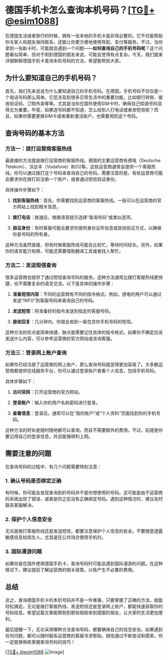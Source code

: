 # 德国手机卡怎么查询本机号码？[[TG💪+ @esim1088](https://t.me/s/esim1088)]

在德国生活或者旅行的时候，拥有一张本地的手机卡是非常必要的。它不仅能帮助你与家人和朋友保持联系，还能让你更方便地使用导航、支付等服务。不过，当你拿到一张新卡时，可能就会遇到一个问题——**如何查询自己的手机号码呢**？这个问题看似简单，但对于刚到德国的朋友来说，可能会觉得有点复杂。今天，我们就来详细聊聊德国手机卡查询本机号码的方法，希望能帮到大家。

## 为什么要知道自己的手机号码？

首先，我们先来说说为什么要知道自己的手机号码。在德国，手机号码不仅仅是一个电话号码那么简单。它还涉及到很多日常生活中的重要功能，比如银行转账、接收验证码、订购外卖等等。尤其是当你在国外使用SIM卡时，确保自己知道号码显得尤为重要。毕竟，如果连号码都不知道，怎么给别人打电话或者发短信呢？而且，如果你需要更换SIM卡或者重新激活账户，也需要用到这个号码。

## 查询号码的基本方法

### 方法一：拨打运营商客服热线

最直接的方法就是拨打运营商的客服热线。德国的主要运营商有德电（Deutsche Telekom）、沃达丰（Vodafone）和O2等。这些运营商通常会提供一个客服热线，你可以通过拨打这个号码来查询自己的号码。需要注意的是，有些运营商可能会要求你在拨打前注册一个账户，或者通过短信验证身份。

具体操作步骤如下：

1. **找到客服热线**：首先，你需要找到运营商的客服热线。一般可以在运营商的官方网站上找到相关信息。
   
2. **拨打电话**：拨通后，根据语音提示选择“查询号码”或类似选项。

3. **验证身份**：有时客服可能会要求你提供身份证件信息或其他验证方式，以确保你是号码的所有者。

这种方法虽然直接，但有时候客服热线可能会比较忙，等待时间较长。另外，如果你的语言能力有限，可能还需要借助翻译工具或者找人帮忙。

### 方法二：发送短信查询

很多运营商也提供了通过短信查询号码的服务。这种方法通常比拨打客服热线更快捷，也不需要复杂的语言交流。以下是具体的操作步骤：

1. **准备短信内容**：不同的运营商有不同的指令格式。例如，德电的用户可以通过发送“INFO”到客服号码来查询自己的号码。

2. **发送短信**：将准备好的指令发送到指定的客服号码。

3. **接收回复**：几分钟内，你就会收到一条包含你手机号码的短信。

这种方法的优点是简单快捷，缺点是需要记住具体的指令格式。如果你不确定应该发送什么内容，可以参考运营商的官方网站或咨询客服。

### 方法三：登录网上账户查询

如果你已经注册了运营商的网上账户，那么查询号码就变得更加容易了。大多数运营商都提供在线服务平台，你可以通过登录账户查看个人信息，包括手机号码。

具体步骤如下：

1. **访问官网**：打开运营商的官方网站。

2. **登录账户**：输入你的用户名和密码进行登录。

3. **查看信息**：登录后，通常可以在“我的账户”或“个人资料”页面找到你的手机号码。

这种方法的好处是随时随地都可以查询，而且不需要额外的费用。不过，前提是你要记得自己的登录信息，并且能够顺利上网。

## 需要注意的问题

在查询号码的过程中，有几个问题需要特别注意：

### 1. 确认号码是否绑定正确

有时候，你可能会发现查询到的号码并不是你想使用的号码。这可能是由于运营商的系统出现了错误，或者是你之前没有正确绑定号码。遇到这种情况时，建议及时联系客服解决。

### 2. 保护个人信息安全

无论是拨打客服热线还是发送短信，都要注意保护个人信息的安全。不要随意透露敏感信息给陌生人，尤其是在公共场合使用手机时。

### 3. 国际漫游问题

如果你是在国外使用德国手机卡，查询号码时可能会遇到国际漫游的问题。在这种情况下，建议提前了解运营商的相关政策，以免产生不必要的费用。

## 总结

总之，查询德国手机卡的本机号码并不是一件难事，只要掌握了正确的方法，就能轻松搞定。无论是拨打客服热线、发送短信还是登录网上账户，都能快速获取你的号码信息。希望这篇文章能帮助到那些刚刚来到德国的朋友，让大家的生活更加便利。

最后提醒一下，无论采用哪种方法查询号码，都要确保自己的信息安全。如果遇到任何问题，都可以随时联系运营商的客服寻求帮助。相信通过不断尝试和摸索，你一定能够熟练掌握查询号码的技巧！

[[TG💪+ @esim1088](https://t.me/s/esim1088) ![Image](https://i.postimg.cc/4NQfJmqS/Snipaste-2025-05-13-00-14-12.png)]